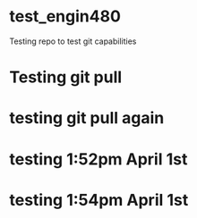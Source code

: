# test_engin480
Testing repo to test git capabilities
# Testing git pull

# testing git pull again

# testing 1:52pm April 1st
# testing 1:54pm April 1st

